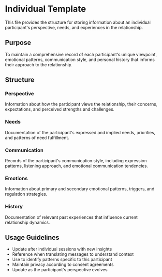 # Individual Template

This file provides the structure for storing information about an individual participant's perspective, needs, and experiences in the relationship.

## Purpose
To maintain a comprehensive record of each participant's unique viewpoint, emotional patterns, communication style, and personal history that informs their approach to the relationship.

## Structure

### Perspective
Information about how the participant views the relationship, their concerns, expectations, and perceived strengths and challenges.

### Needs
Documentation of the participant's expressed and implied needs, priorities, and patterns of need fulfillment.

### Communication
Records of the participant's communication style, including expression patterns, listening approach, and emotional communication tendencies.

### Emotions
Information about primary and secondary emotional patterns, triggers, and regulation strategies.

### History
Documentation of relevant past experiences that influence current relationship dynamics.

## Usage Guidelines

- Update after individual sessions with new insights
- Reference when translating messages to understand context
- Use to identify patterns specific to this participant
- Maintain privacy according to consent agreements
- Update as the participant's perspective evolves
